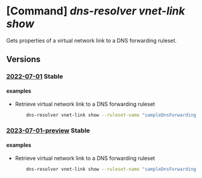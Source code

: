 # [Command] _dns-resolver vnet-link show_

Gets properties of a virtual network link to a DNS forwarding ruleset.

## Versions

### [2022-07-01](/Resources/mgmt-plane/L3N1YnNjcmlwdGlvbnMve30vcmVzb3VyY2Vncm91cHMve30vcHJvdmlkZXJzL21pY3Jvc29mdC5uZXR3b3JrL2Ruc2ZvcndhcmRpbmdydWxlc2V0cy97fS92aXJ0dWFsbmV0d29ya2xpbmtzL3t9/2022-07-01.xml) **Stable**

<!-- mgmt-plane /subscriptions/{}/resourcegroups/{}/providers/microsoft.network/dnsforwardingrulesets/{}/virtualnetworklinks/{} 2022-07-01 -->

#### examples

- Retrieve virtual network link to a DNS forwarding ruleset
    ```bash
        dns-resolver vnet-link show --ruleset-name "sampleDnsForwardingRuleset" --resource-group "sampleResourceGroup" --name "sampleVirtualNetworkLink"
    ```

### [2023-07-01-preview](/Resources/mgmt-plane/L3N1YnNjcmlwdGlvbnMve30vcmVzb3VyY2Vncm91cHMve30vcHJvdmlkZXJzL21pY3Jvc29mdC5uZXR3b3JrL2Ruc2ZvcndhcmRpbmdydWxlc2V0cy97fS92aXJ0dWFsbmV0d29ya2xpbmtzL3t9/2023-07-01-preview.xml) **Stable**

<!-- mgmt-plane /subscriptions/{}/resourcegroups/{}/providers/microsoft.network/dnsforwardingrulesets/{}/virtualnetworklinks/{} 2023-07-01-preview -->

#### examples

- Retrieve virtual network link to a DNS forwarding ruleset
    ```bash
        dns-resolver vnet-link show --ruleset-name "sampleDnsForwardingRuleset" --resource-group "sampleResourceGroup" --name "sampleVirtualNetworkLink"
    ```
